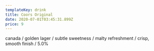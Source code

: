 ```yaml
---
templateKey: drink
title: Coors Original
date: 2020-07-01T03:45:31.899Z
price: 9
---
```


canada / golden lager / subtle sweetness / malty refreshment / crisp, smooth finish / 5.0%
